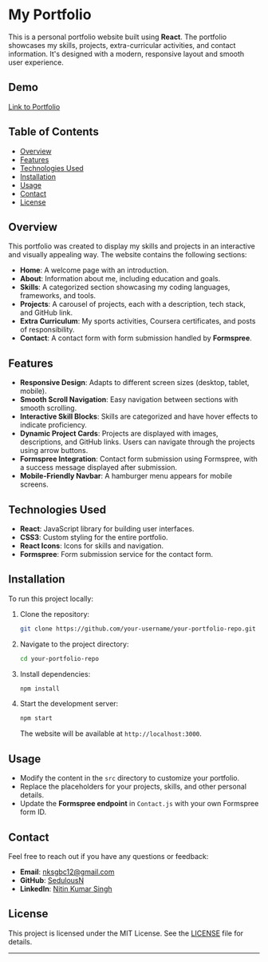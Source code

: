 # My Portfolio

This is a personal portfolio website built using **React**. The portfolio showcases my skills, projects, extra-curricular activities, and contact information. It's designed with a modern, responsive layout and smooth user experience.

## Demo

[Link to Portfolio](https://your-portfolio-link.com)

## Table of Contents
- [Overview](#overview)
- [Features](#features)
- [Technologies Used](#technologies-used)
- [Installation](#installation)
- [Usage](#usage)
- [Contact](#contact)
- [License](#license)

## Overview

This portfolio was created to display my skills and projects in an interactive and visually appealing way. The website contains the following sections:
- **Home**: A welcome page with an introduction.
- **About**: Information about me, including education and goals.
- **Skills**: A categorized section showcasing my coding languages, frameworks, and tools.
- **Projects**: A carousel of projects, each with a description, tech stack, and GitHub link.
- **Extra Curriculum**: My sports activities, Coursera certificates, and posts of responsibility.
- **Contact**: A contact form with form submission handled by **Formspree**.

## Features

- **Responsive Design**: Adapts to different screen sizes (desktop, tablet, mobile).
- **Smooth Scroll Navigation**: Easy navigation between sections with smooth scrolling.
- **Interactive Skill Blocks**: Skills are categorized and have hover effects to indicate proficiency.
- **Dynamic Project Cards**: Projects are displayed with images, descriptions, and GitHub links. Users can navigate through the projects using arrow buttons.
- **Formspree Integration**: Contact form submission using Formspree, with a success message displayed after submission.
- **Mobile-Friendly Navbar**: A hamburger menu appears for mobile screens.

## Technologies Used

- **React**: JavaScript library for building user interfaces.
- **CSS3**: Custom styling for the entire portfolio.
- **React Icons**: Icons for skills and navigation.
- **Formspree**: Form submission service for the contact form.

## Installation

To run this project locally:

1. Clone the repository:

   ```bash
   git clone https://github.com/your-username/your-portfolio-repo.git
   ```

2. Navigate to the project directory:

   ```bash
   cd your-portfolio-repo
   ```

3. Install dependencies:

   ```bash
   npm install
   ```

4. Start the development server:

   ```bash
   npm start
   ```

   The website will be available at `http://localhost:3000`.

## Usage

- Modify the content in the `src` directory to customize your portfolio.
- Replace the placeholders for your projects, skills, and other personal details.
- Update the **Formspree endpoint** in `Contact.js` with your own Formspree form ID.

## Contact

Feel free to reach out if you have any questions or feedback:

- **Email**: nksgbc12@gmail.com
- **GitHub**: [SedulousN](https://github.com/SedulousN)
- **LinkedIn**: [Nitin Kumar Singh](https://www.linkedin.com/in/nitin-kumar-singh-2670b4264)

## License

This project is licensed under the MIT License. See the [LICENSE](LICENSE) file for details.

---


